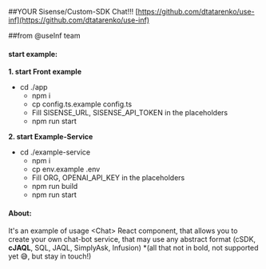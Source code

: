 ##YOUR Sisense/Custom-SDK  Chat!!!
[https://github.com/dtatarenko/use-inf](https://github.com/dtatarenko/use-inf)

##from @useInf team 

#### start example:

**1. start Front example**
- cd ./app
  - npm i
  - cp config.ts.example config.ts
  - Fill SISENSE_URL, SISENSE_API_TOKEN in the placeholders
  - npm run start

**2. start Example-Service**
- cd ./example-service
  - npm i
  - cp env.example .env
  - Fill ORG, OPENAI_API_KEY in the placeholders
  - npm run build
  - npm run start


#### About:
 It's an example of usage \<Chat\> React component,
 that allows you to create your own chat-bot service, that may use any abstract format (cSDK, **cJAQL**, SQL, JAQL, SimplyAsk, Infusion)
\*(all that not in bold, not supported yet 😅, but stay in touch!)
